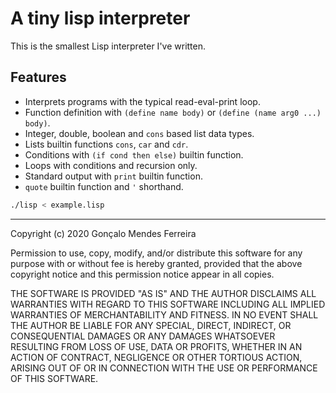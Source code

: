 # A tiny lisp interpreter

This is the smallest Lisp interpreter I've written.

## Features

- Interprets programs with the typical read-eval-print loop.
- Function definition with `(define name body)` or `(define (name arg0 ...) body)`.
- Integer, double, boolean and `cons` based list data types.
- Lists builtin functions `cons`, `car` and `cdr`.
- Conditions with `(if cond then else)` builtin function.
- Loops with conditions and recursion only.
- Standard output with `print` builtin function.
- `quote` builtin function and `'` shorthand.

```sh
./lisp < example.lisp
```

---

Copyright (c) 2020 Gonçalo Mendes Ferreira

Permission to use, copy, modify, and/or distribute this software for any purpose
with or without fee is hereby granted, provided that the above copyright notice
and this permission notice appear in all copies.

THE SOFTWARE IS PROVIDED "AS IS" AND THE AUTHOR DISCLAIMS ALL WARRANTIES WITH
REGARD TO THIS SOFTWARE INCLUDING ALL IMPLIED WARRANTIES OF MERCHANTABILITY AND
FITNESS. IN NO EVENT SHALL THE AUTHOR BE LIABLE FOR ANY SPECIAL, DIRECT,
INDIRECT, OR CONSEQUENTIAL DAMAGES OR ANY DAMAGES WHATSOEVER RESULTING FROM LOSS
OF USE, DATA OR PROFITS, WHETHER IN AN ACTION OF CONTRACT, NEGLIGENCE OR OTHER
TORTIOUS ACTION, ARISING OUT OF OR IN CONNECTION WITH THE USE OR PERFORMANCE OF
THIS SOFTWARE.

